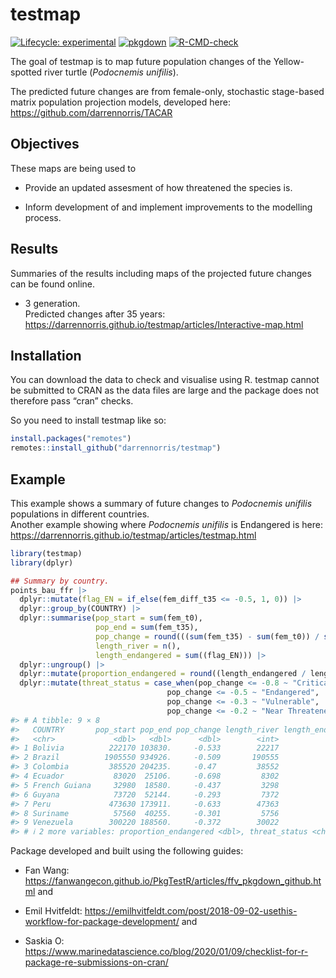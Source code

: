 
<!-- README.md is generated from README.Rmd. Please edit that file -->

# testmap

<!-- badges: start -->

[![Lifecycle:
experimental](https://img.shields.io/badge/lifecycle-experimental-orange.svg)](https://lifecycle.r-lib.org/articles/stages.html#experimental)
[![pkgdown](https://github.com/darrennorris/testmap/workflows/pkgdown/badge.svg)](https://github.com/darrennorris/eprdados/actions)
[![R-CMD-check](https://github.com/darrennorris/testmap/actions/workflows/R-CMD-check.yaml/badge.svg)](https://github.com/darrennorris/testmap/actions/workflows/R-CMD-check.yaml)
<!-- badges: end -->

The goal of testmap is to map future population changes of the
Yellow-spotted river turtle (*Podocnemis unifilis*).

The predicted future changes are from female-only, stochastic
stage-based matrix population projection models, developed here:
<https://github.com/darrennorris/TACAR>

## Objectives

These maps are being used to

- Provide an updated assesment of how threatened the species is.

- Inform development of and implement improvements to the modelling
  process.

## Results

Summaries of the results including maps of the projected future changes
can be found online.

- 3 generation.  
  Predicted changes after 35 years:
  <https://darrennorris.github.io/testmap/articles/Interactive-map.html>

## Installation

You can download the data to check and visualise using R. testmap cannot
be submitted to CRAN as the data files are large and the package does
not therefore pass “cran” checks.

So you need to install testmap like so:

``` r
install.packages("remotes")
remotes::install_github("darrennorris/testmap")
```

## Example

This example shows a summary of future changes to *Podocnemis unifilis*
populations in different countries.  
Another example showing where *Podocnemis unifilis* is Endangered is
here: <https://darrennorris.github.io/testmap/articles/testmap.html>

``` r
library(testmap)
library(dplyr)

## Summary by country.
points_bau_ffr |> 
  dplyr::mutate(flag_EN = if_else(fem_diff_t35 <= -0.5, 1, 0)) |>
  dplyr::group_by(COUNTRY) |> 
  dplyr::summarise(pop_start = sum(fem_t0), 
                   pop_end = sum(fem_t35), 
                   pop_change = round(((sum(fem_t35) - sum(fem_t0)) / sum(fem_t0)), 3),
                   length_river = n(), 
                   length_endangered = sum((flag_EN))) |>
  dplyr::ungroup() |> 
  dplyr::mutate(proportion_endangered = round((length_endangered / length_river), 2)) |> 
  dplyr::mutate(threat_status = case_when(pop_change <= -0.8 ~ "Critically Endangered", 
                                   pop_change <= -0.5 ~ "Endangered", 
                                   pop_change <= -0.3 ~ "Vulnerable", 
                                   pop_change <= -0.2 ~ "Near Threatened"))
#> # A tibble: 9 × 8
#>   COUNTRY       pop_start pop_end pop_change length_river length_endangered
#>   <chr>             <dbl>   <dbl>      <dbl>        <int>             <dbl>
#> 1 Bolivia          222170 103830.     -0.533        22217             15505
#> 2 Brazil          1905550 934926.     -0.509       190555            115489
#> 3 Colombia         385520 204235.     -0.47         38552             23628
#> 4 Ecuador           83020  25106.     -0.698         8302              7066
#> 5 French Guiana     32980  18580.     -0.437         3298              2048
#> 6 Guyana            73720  52144.     -0.293         7372              3263
#> 7 Peru             473630 173911.     -0.633        47363             36693
#> 8 Suriname          57560  40255.     -0.301         5756              2643
#> 9 Venezuela        300220 188560.     -0.372        30022             16714
#> # ℹ 2 more variables: proportion_endangered <dbl>, threat_status <chr>
```

Package developed and built using the following guides:

- Fan Wang:
  <https://fanwangecon.github.io/PkgTestR/articles/ffv_pkgdown_github.html>
  and

- Emil Hvitfeldt:
  <https://emilhvitfeldt.com/post/2018-09-02-usethis-workflow-for-package-development/>
  and

- Saskia O:
  <https://www.marinedatascience.co/blog/2020/01/09/checklist-for-r-package-re-submissions-on-cran/>
